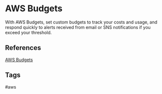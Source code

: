 # AWS Budgets

With AWS Budgets, set custom budgets to track your costs and usage, and respond quickly to alerts received from email or SNS notifications if you exceed your threshold.  

## References
[AWS Budgets](https://aws.amazon.com/aws-cost-management/aws-budgets/)

## Tags
#aws
